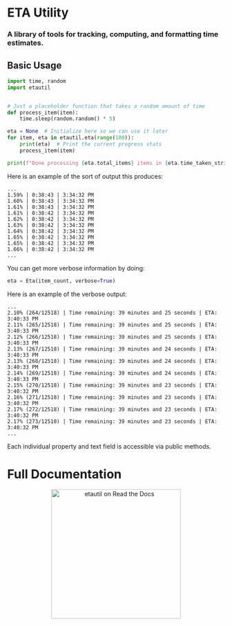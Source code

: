 # ETA Utility
### A library of tools for tracking, computing, and formatting time estimates.

## Basic Usage

```python
import time, random
import etautil


# Just a placeholder function that takes a random amount of time
def process_item(item):
    time.sleep(random.random() * 5)

eta = None  # Initialize here so we can use it later
for item, eta in etautil.eta(range(100)):
    print(eta)  # Print the current progress stats
    process_item(item)

print(f"Done processing {eta.total_items} items in {eta.time_taken_string()}!\n")
```

Here is an example of the sort of output this produces:
```
...
1.59% | 0:38:43 | 3:34:32 PM
1.60% | 0:38:43 | 3:34:32 PM
1.61% | 0:38:43 | 3:34:32 PM
1.61% | 0:38:42 | 3:34:32 PM
1.62% | 0:38:42 | 3:34:32 PM
1.63% | 0:38:42 | 3:34:32 PM
1.64% | 0:38:42 | 3:34:32 PM
1.65% | 0:38:42 | 3:34:32 PM
1.65% | 0:38:42 | 3:34:32 PM
1.66% | 0:38:42 | 3:34:32 PM
...
```

You can get more verbose information by doing:
```python
eta = Eta(item_count, verbose=True)
```
Here is an example of the verbose output:
```
...
2.10% (264/12518) | Time remaining: 39 minutes and 25 seconds | ETA: 3:40:33 PM
2.11% (265/12518) | Time remaining: 39 minutes and 25 seconds | ETA: 3:40:33 PM
2.12% (266/12518) | Time remaining: 39 minutes and 25 seconds | ETA: 3:40:33 PM
2.13% (267/12518) | Time remaining: 39 minutes and 24 seconds | ETA: 3:40:33 PM
2.13% (268/12518) | Time remaining: 39 minutes and 24 seconds | ETA: 3:40:33 PM
2.14% (269/12518) | Time remaining: 39 minutes and 24 seconds | ETA: 3:40:33 PM
2.15% (270/12518) | Time remaining: 39 minutes and 23 seconds | ETA: 3:40:32 PM
2.16% (271/12518) | Time remaining: 39 minutes and 23 seconds | ETA: 3:40:32 PM
2.17% (272/12518) | Time remaining: 39 minutes and 23 seconds | ETA: 3:40:32 PM
2.17% (273/12518) | Time remaining: 39 minutes and 23 seconds | ETA: 3:40:32 PM
...
```

Each individual property and text field is accessible via public methods.

# Full Documentation
<p align="center"><a href="https://python-etautil.readthedocs.io/en/latest/index.html"><img src="https://brand-guidelines.readthedocs.org/_images/logo-wordmark-vertical-dark.png" width="300px" alt="etautil on Read the Docs"></a></p>
